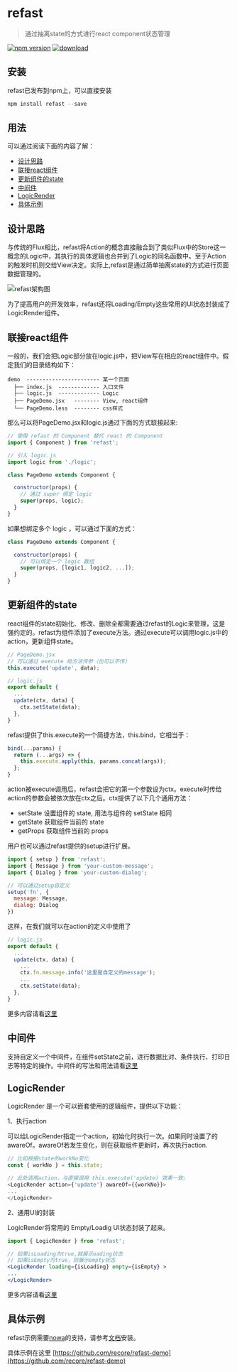 # refast
>通过抽离state的方式进行react component状态管理

[![npm version](https://img.shields.io/npm/v/refast.svg?style=flat)](https://www.npmjs.com/package/refast) [![download](https://img.shields.io/npm/dm/refast.svg?style=flat)](https://www.npmjs.com/package/refast) 

## 安装
refast已发布到npm上，可以直接安装
```javascript
npm install refast --save
```

## 用法
可以通过阅读下面的内容了解：
- [设计思路](#设计思路)
- [联接react组件](#联接react组件)
- [更新组件的state](#更新组件的state)
- [中间件](#中间件)
- [LogicRender](#logicrender)
- [具体示例](#具体示例)

## 设计思路

与传统的Flux相比，refast将Action的概念直接融合到了类似Flux中的Store这一概念的Logic中，其执行的具体逻辑也合并到了Logic的同名函数中。至于Action的触发时机则交给View决定。实际上,refast是通过简单抽离state的方式进行页面数据管理的。

![refast架构图](https://img.alicdn.com/tfs/TB1WnfOPpXXXXXBapXXXXXXXXXX-563-182.png)

为了提高用户的开发效率，refast还将Loading/Empty这些常用的UI状态封装成了LogicRender组件。

## 联接react组件
一般的，我们会把Logic部分放在logic.js中，把View写在相应的react组件中。假定我们的目录结构如下：

```
demo  ----------------------- 某一个页面
  ├── index.js  ------------- 入口文件
  ├── logic.js  ------------- Logic
  ├── PageDemo.jsx   -------- View, react组件
  └── PageDemo.less  -------- css样式
```

那么可以将PageDemo.jsx和logic.js通过下面的方式联接起来:

```jsx
// 使用 refast 的 Component 替代 react 的 Component
import { Component } from 'refast';

// 引入 logic.js
import logic from './logic';

class PageDemo extends Component {

  constructor(props) {
    // 通过 super 绑定 logic
    super(props, logic);
  }
}
```

如果想绑定多个 logic ，可以通过下面的方式：

``` jsx
class PageDemo extends Component {

  constructor(props) {
    // 可以绑定一个 logic 数组
    super(props, [logic1, logic2, ...]);
  }
}
```


## 更新组件的state

react组件的state初始化、修改、删除全都需要通过refast的Logic来管理，这是强约定的。refast为组件添加了execute方法。通过execute可以调用logic.js中的action，更新组件state。
```javascript
// PageDemo.jsx
// 可以通过 execute 给方法传参（也可以不传）
this.execute('update', data);

// logic.js
export default { 
  ...
  update(ctx, data) {
    ctx.setState(data);
  },
}
```
refast提供了this.execute的一个简捷方法，this.bind，它相当于：

```javascript
bind(...params) {
  return (...args) => {
    this.execute.apply(this, params.concat(args));
  };
}
```

action被execute调用后，refast会把它的第一个参数设为ctx。execute时传给action的参数会被依次放在ctx之后。ctx提供了以下几个通用方法：
- setState 设置组件的 state, 用法与组件的 setState 相同
- getState 获取组件当前的 state
- getProps 获取组件当前的 props

用户也可以通过refast提供的setup进行扩展。

```javascript
import { setup } from 'refast';
import { Message } from 'your-custom-message';
import { Dialog } from 'your-custom-dialog';

// 可以通过setup自定义
setup('fn', {
  message: Message,
  dialog: Dialog
})
```

这样，在我们就可以在action的定义中使用了
```javascript
// logic.js
export default { 
  ...
  update(ctx, data) {
    ...
    ctx.fn.message.info('这里是自定义的message');
    ...
    ctx.setState(data);
  },
}
```
更多内容请看[这里](docs/more-on-logic/)

## 中间件

支持自定义一个中间件，在组件setState之前，进行数据比对、条件执行、打印日志等特定的操作。中间件的写法和用法请看[这里](docs/middleware//)

## LogicRender

LogicRender 是一个可以嵌套使用的逻辑组件，提供以下功能：

1、执行action

可以给LogicRender指定一个action，初始化时执行一次。如果同时设置了的awareOf。awareOf若发生变化，则在获取组件更新时，再次执行action.

```javascript
// 比如根据state的workNo变化
const { workNo } = this.state;

// 此处调用action，与直接调用 this.execute('update) 效果一致;
<LogicRender action={'update'} awareOf={{workNo}}>
...
</LogicRender> 
```


2、通用UI的封装

LogicRender将常用的 Empty/Loadig UI状态封装了起来。

```jsx
import { LogicRender } from 'refast';

// 如果isLoading为true,就展示oading状态
// 如果isEmpty为true，则展示empty状态
<LogicRender loading={isLoading} empty={isEmpty} >
...
</LogicRender> 
```

更多内容请看[这里](docs/LogicRender/)


## 具体示例

refast示例需要[nowa](https://github.com/nowa-webpack/nowa)的支持，请参考[文档](http://nowa-webpack.github.io/docs/an_zhuang.html)安装。

具体示例在这里 [https://github.com/recore/refast-demo](https://github.com/recore/refast-demo)

